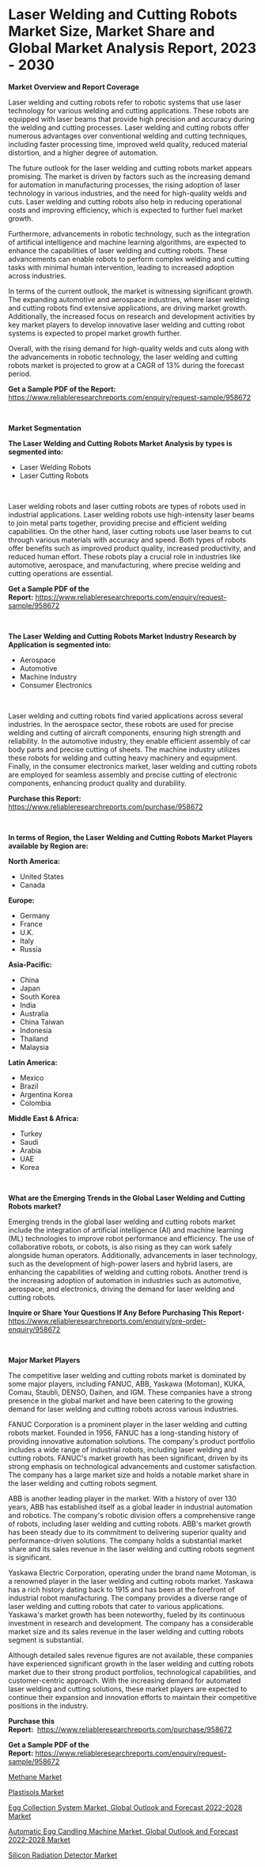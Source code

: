 <p><h1>Laser Welding and Cutting Robots Market Size, Market Share and Global Market Analysis Report, 2023 - 2030</h1></p><p><strong>Market Overview and Report Coverage</strong></p>
<p><p>Laser welding and cutting robots refer to robotic systems that use laser technology for various welding and cutting applications. These robots are equipped with laser beams that provide high precision and accuracy during the welding and cutting processes. Laser welding and cutting robots offer numerous advantages over conventional welding and cutting techniques, including faster processing time, improved weld quality, reduced material distortion, and a higher degree of automation.</p><p>The future outlook for the laser welding and cutting robots market appears promising. The market is driven by factors such as the increasing demand for automation in manufacturing processes, the rising adoption of laser technology in various industries, and the need for high-quality welds and cuts. Laser welding and cutting robots also help in reducing operational costs and improving efficiency, which is expected to further fuel market growth.</p><p>Furthermore, advancements in robotic technology, such as the integration of artificial intelligence and machine learning algorithms, are expected to enhance the capabilities of laser welding and cutting robots. These advancements can enable robots to perform complex welding and cutting tasks with minimal human intervention, leading to increased adoption across industries.</p><p>In terms of the current outlook, the market is witnessing significant growth. The expanding automotive and aerospace industries, where laser welding and cutting robots find extensive applications, are driving market growth. Additionally, the increased focus on research and development activities by key market players to develop innovative laser welding and cutting robot systems is expected to propel market growth further.</p><p>Overall, with the rising demand for high-quality welds and cuts along with the advancements in robotic technology, the laser welding and cutting robots market is projected to grow at a CAGR of 13% during the forecast period.</p></p>
<p><strong>Get a Sample PDF of the Report:</strong> <a href="https://www.reliableresearchreports.com/enquiry/request-sample/958672">https://www.reliableresearchreports.com/enquiry/request-sample/958672</a></p>
<p>&nbsp;</p>
<p><strong>Market Segmentation</strong></p>
<p><strong>The Laser Welding and Cutting Robots Market Analysis by types is segmented into:</strong></p>
<p><ul><li>Laser Welding Robots</li><li>Laser Cutting Robots</li></ul></p>
<p>&nbsp;</p>
<p><p>Laser welding robots and laser cutting robots are types of robots used in industrial applications. Laser welding robots use high-intensity laser beams to join metal parts together, providing precise and efficient welding capabilities. On the other hand, laser cutting robots use laser beams to cut through various materials with accuracy and speed. Both types of robots offer benefits such as improved product quality, increased productivity, and reduced human effort. These robots play a crucial role in industries like automotive, aerospace, and manufacturing, where precise welding and cutting operations are essential.</p></p>
<p><strong>Get a Sample PDF of the Report:</strong>&nbsp;<a href="https://www.reliableresearchreports.com/enquiry/request-sample/958672">https://www.reliableresearchreports.com/enquiry/request-sample/958672</a></p>
<p>&nbsp;</p>
<p><strong>The Laser Welding and Cutting Robots Market Industry Research by Application is segmented into:</strong></p>
<p><ul><li>Aerospace</li><li>Automotive</li><li>Machine Industry</li><li>Consumer Electronics</li></ul></p>
<p>&nbsp;</p>
<p><p>Laser welding and cutting robots find varied applications across several industries. In the aerospace sector, these robots are used for precise welding and cutting of aircraft components, ensuring high strength and reliability. In the automotive industry, they enable efficient assembly of car body parts and precise cutting of sheets. The machine industry utilizes these robots for welding and cutting heavy machinery and equipment. Finally, in the consumer electronics market, laser welding and cutting robots are employed for seamless assembly and precise cutting of electronic components, enhancing product quality and durability.</p></p>
<p><strong>Purchase this Report:</strong>&nbsp; <a href="https://www.reliableresearchreports.com/purchase/958672">https://www.reliableresearchreports.com/purchase/958672</a></p>
<p>&nbsp;</p>
<p><strong>In terms of Region, the Laser Welding and Cutting Robots Market Players available by Region are:</strong></p>
<p>
    <p> <strong> North America: </strong>
        <ul>
            <li>United States</li>
            <li>Canada</li>
        </ul>
        </p> 
    <p> <strong> Europe: </strong>
        <ul>
            <li>Germany</li>
            <li>France</li>
            <li>U.K.</li>
            <li>Italy</li>
            <li>Russia</li>
        </ul>
        </p> 
    <p> <strong> Asia-Pacific: </strong>
        <ul>
            <li>China</li>
            <li>Japan</li>
            <li>South Korea</li>
            <li>India</li>
            <li>Australia</li>
            <li>China Taiwan</li>
            <li>Indonesia</li>
            <li>Thailand</li>
            <li>Malaysia</li>
        </ul>
        </p> 
    <p> <strong> Latin America: </strong>
        <ul>
            <li>Mexico</li>
            <li>Brazil</li>
            <li>Argentina Korea</li>
            <li>Colombia</li>
        </ul>
        </p> 
    <p> <strong> Middle East & Africa: </strong>
        <ul>
            <li>Turkey</li>
            <li>Saudi</li>
            <li>Arabia</li>
            <li>UAE</li>
            <li>Korea</li>
        </ul>
    </p>
    </p>
<p>&nbsp;</p>
<p><strong>What are the Emerging Trends in the Global Laser Welding and Cutting Robots market?</strong></p>
<p><p>Emerging trends in the global laser welding and cutting robots market include the integration of artificial intelligence (AI) and machine learning (ML) technologies to improve robot performance and efficiency. The use of collaborative robots, or cobots, is also rising as they can work safely alongside human operators. Additionally, advancements in laser technology, such as the development of high-power lasers and hybrid lasers, are enhancing the capabilities of welding and cutting robots. Another trend is the increasing adoption of automation in industries such as automotive, aerospace, and electronics, driving the demand for laser welding and cutting robots.</p></p>
<p><strong>Inquire or Share Your Questions If Any Before Purchasing This Report</strong>- <a href="https://www.reliableresearchreports.com/enquiry/pre-order-enquiry/958672">https://www.reliableresearchreports.com/enquiry/pre-order-enquiry/958672</a></p>
<p>&nbsp;</p>
<p><strong>Major Market Players</strong></p>
<p><p>The competitive laser welding and cutting robots market is dominated by some major players, including FANUC, ABB, Yaskawa (Motoman), KUKA, Comau, Staubli, DENSO, Daihen, and IGM. These companies have a strong presence in the global market and have been catering to the growing demand for laser welding and cutting robots across various industries.</p><p>FANUC Corporation is a prominent player in the laser welding and cutting robots market. Founded in 1956, FANUC has a long-standing history of providing innovative automation solutions. The company's product portfolio includes a wide range of industrial robots, including laser welding and cutting robots. FANUC's market growth has been significant, driven by its strong emphasis on technological advancements and customer satisfaction. The company has a large market size and holds a notable market share in the laser welding and cutting robots segment.</p><p>ABB is another leading player in the market. With a history of over 130 years, ABB has established itself as a global leader in industrial automation and robotics. The company's robotic division offers a comprehensive range of robots, including laser welding and cutting robots. ABB's market growth has been steady due to its commitment to delivering superior quality and performance-driven solutions. The company holds a substantial market share and its sales revenue in the laser welding and cutting robots segment is significant.</p><p>Yaskawa Electric Corporation, operating under the brand name Motoman, is a renowned player in the laser welding and cutting robots market. Yaskawa has a rich history dating back to 1915 and has been at the forefront of industrial robot manufacturing. The company provides a diverse range of laser welding and cutting robots that cater to various applications. Yaskawa's market growth has been noteworthy, fueled by its continuous investment in research and development. The company has a considerable market size and its sales revenue in the laser welding and cutting robots segment is substantial.</p><p>Although detailed sales revenue figures are not available, these companies have experienced significant growth in the laser welding and cutting robots market due to their strong product portfolios, technological capabilities, and customer-centric approach. With the increasing demand for automated laser welding and cutting solutions, these market players are expected to continue their expansion and innovation efforts to maintain their competitive positions in the industry.</p></p>
<p><strong>Purchase this Report:</strong>&nbsp;&nbsp;<a href="https://www.reliableresearchreports.com/purchase/958672">https://www.reliableresearchreports.com/purchase/958672</a></p>
<p></p>
<p><strong>Get a Sample PDF of the Report:</strong>&nbsp;<a href="https://www.reliableresearchreports.com/enquiry/request-sample/958672">https://www.reliableresearchreports.com/enquiry/request-sample/958672</a></p>
<p><p><a href="https://www.linkedin.com/pulse/methane-market-share-amp-new-trends-analysis-report-type-sqzee/">Methane Market</a></p><p><a href="https://www.linkedin.com/pulse/plastisols-market-research-report-provides-thorough-industry-ldhic/">Plastisols Market</a></p><p><a href="https://issuu.com/reportprime-2/docs/egg-collection-system-market-global-outlook-and-fo?fr=xKAE9_zU1NQ">Egg Collection System Market, Global Outlook and Forecast 2022-2028 Market</a></p><p><a href="https://issuu.com/reportprime-2/docs/automatic-egg-candling-machine-market-global-outlo?fr=xKAE9_zU1NQ">Automatic Egg Candling Machine Market, Global Outlook and Forecast 2022-2028 Market</a></p><p><a href="https://www.reportprime.com/silicon-radiation-detector-r2078">Silicon Radiation Detector Market</a></p></p>
